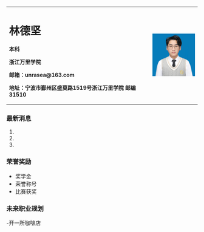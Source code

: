 <table border="0">
  <tr>
    <td width="75%">
      <h1>林德坚</h1>
      <p><b>本科</b></p>
      <p><b>浙江万里学院</b></p>
      <p><b>邮箱：unrasea@163.com</b></p>
      <p><b>地址：宁波市鄞州区盛莫路1519号浙江万里学院 邮编31510</b></p>       </td>
    <td width="25%">
      <img src="/lin.jpg" width="100%">      
    </td>
  </tr>
</table>

### 最新消息
1.
2.
3.
### 荣誉奖励
- 奖学金
- 荣誉称号
- 比赛获奖

### 未来职业规划
-开一所咖啡店
